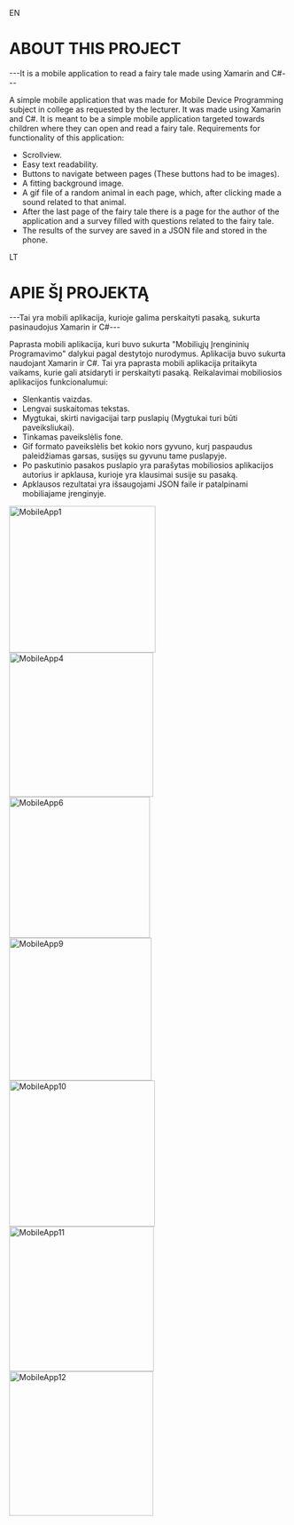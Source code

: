 EN

# ABOUT THIS PROJECT

---It is a mobile application to read a fairy tale made using Xamarin and C#---

A simple mobile application that was made for Mobile Device Programming subject in college as requested by the lecturer.
It was made using Xamarin and C#. It is meant to be a simple mobile application targeted towards children where they can open and read a fairy tale.
Requirements for functionality of this application: 
- Scrollview.
- Easy text readability.
- Buttons to navigate between pages (These buttons had to be images).
- A fitting background image.
- A gif file of a random animal in each page, which, after clicking made a sound related to that animal.
- After the last page of the fairy tale there is a page for the author of the application and a survey filled with questions related to the fairy tale.
- The results of the survey are saved in a JSON file and stored in the phone.


LT

# APIE ŠĮ PROJEKTĄ

---Tai yra mobili aplikacija, kurioje galima perskaityti pasaką, sukurta pasinaudojus Xamarin ir C#---

Paprasta mobili aplikacija, kuri buvo sukurta "Mobiliųjų Įrengininių Programavimo" dalykui pagal destytojo nurodymus.
Aplikacija buvo sukurta naudojant Xamarin ir C#. Tai yra paprasta mobili aplikacija pritaikyta vaikams, kurie gali atsidaryti ir perskaityti pasaką.
Reikalavimai mobiliosios aplikacijos funkcionalumui:
- Slenkantis vaizdas.
- Lengvai suskaitomas tekstas.
- Mygtukai, skirti navigacijai tarp puslapių (Mygtukai turi būti paveiksliukai).
- Tinkamas paveikslėlis fone.
- Gif formato paveikslėlis bet kokio nors gyvuno, kurį paspaudus paleidžiamas garsas, susijęs su gyvunu tame puslapyje.
- Po paskutinio pasakos puslapio yra parašytas mobiliosios aplikacijos autorius ir apklausa, kurioje yra klausimai susije su pasaką.
- Apklausos rezultatai yra išsaugojami JSON faile ir patalpinami mobiliajame įrenginyje.


<img width="264" alt="MobileApp1" src="https://github.com/AegisSoul/Pasaka-MobiliojiAplikacija-Csharp/assets/97402640/af5855fa-3f3b-4cc6-af98-f16229c4e91c">

<img width="260" alt="MobileApp4" src="https://github.com/AegisSoul/Pasaka-MobiliojiAplikacija-Csharp/assets/97402640/dbc92b82-e275-4c35-86b3-46349d32e302">

<img width="254" alt="MobileApp6" src="https://github.com/AegisSoul/Pasaka-MobiliojiAplikacija-Csharp/assets/97402640/4a7672d1-4cde-438a-a082-aa0e8551cf13">

<img width="257" alt="MobileApp9" src="https://github.com/AegisSoul/Pasaka-MobiliojiAplikacija-Csharp/assets/97402640/89528b96-dbdd-4dd6-b909-38057ad44784">

<img width="263" alt="MobileApp10" src="https://github.com/AegisSoul/Pasaka-MobiliojiAplikacija-Csharp/assets/97402640/a2c96236-4829-44a8-a690-714e0a2bfcac">

<img width="261" alt="MobileApp11" src="https://github.com/AegisSoul/Pasaka-MobiliojiAplikacija-Csharp/assets/97402640/130dbc1a-7483-4b27-91db-6c5310994a89">

<img width="260" alt="MobileApp12" src="https://github.com/AegisSoul/Pasaka-MobiliojiAplikacija-Csharp/assets/97402640/73347094-6dc9-40d7-bb1c-0ac0909f2490">






